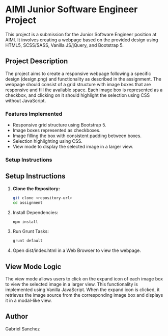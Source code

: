 # AIMI Junior Software Engineer Project

This project is a submission for the Junior Software Engineer position at AIMI. It involves creating a webpage based on the provided design using HTML5, SCSS/SASS, Vanilla JS/jQuery, and Bootstrap 5.

## Project Description

The project aims to create a responsive webpage following a specific design (design.png) and functionality as described in the assignment. The webpage should consist of a grid structure with image boxes that are responsive and fill the available space. Each image box is represented as a checkbox, and clicking on it should highlight the selection using CSS without JavaScript.

### Features Implemented

- Responsive grid structure using Bootstrap 5.
- Image boxes represented as checkboxes.
- Image filling the box with consistent padding between boxes.
- Selection highlighting using CSS.
- View mode to display the selected image in a larger view.

### Setup Instructions

## Setup Instructions

1. **Clone the Repository:**

   ```bash
   git clone <repository-url>
   cd assignment
   ```

2. Install Dependencies:
   ```bash
   npm install
   ```
3. Run Grunt Tasks:
   ```bash
   grunt default
   ```
4. Open dist/index.html in a Web Browser to view the webpage.

## View Mode Logic

The view mode allows users to click on the expand icon of each image box to view the selected image in a larger view. This functionality is implemented using Vanilla JavaScript. When the expand icon is clicked, it retrieves the image source from the corresponding image box and displays it in a modal-like view.

## Author

Gabriel Sanchez
